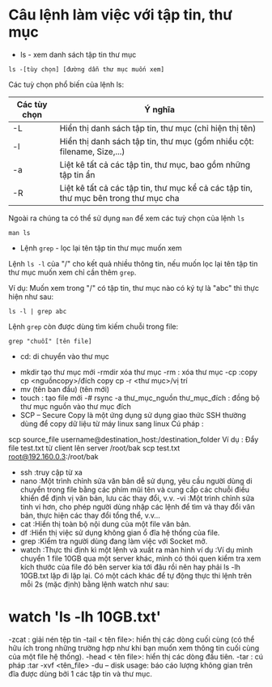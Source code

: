 # Câu lệnh làm việc với tập tin, thư mục 
* ls - xem danh sách tập tin thư mục 

`ls -[tùy chọn] [đường dẫn thư mục muốn xem]` 

Các tuỳ chọn phổ biến của lệnh ls: 

|Các tùy chọn|Ý nghĩa| 
|---|---| 
|-L|Hiển thị danh sách tập tin, thư mục (chỉ hiện thị tên) | 
|-l|Hiển thị danh sách tập tin, thư mục (gồm nhiều cột: filename, Size,...)|
| -a | Liệt kê tất cả các tập tin, thư mục, bao gồm những tập tin ẩn |
| -R | Liệt kê tất cả các tập tin, thư mục kể cả các tập tin, thư mục bên trong thư mục cha |

Ngoài ra chúng ta có thể sử dụng `man` để xem các tuỳ chọn của lệnh `ls`

`man ls`

- Lệnh `grep` - lọc lại tên tập tin thư mục muốn xem

Lệnh `ls -l` của "/" cho kết quả nhiều thông tin, nếu muốn lọc lại tên tập tin thư mục muốn xem chỉ cần thêm `grep`.

Ví dụ: Muốn xem trong "/" có tập tin, thư mục nào có ký tự là "abc" thì thực hiện như sau:

`ls -l | grep abc`

Lệnh `grep` còn được dùng tìm kiếm chuỗi trong file:

`grep "chuỗi" [tên file]` 

* cd: di chuyển vào thư mục 
- mkdir tạo thư mục mới 
-rmdir xóa thư mục 
-rm : xóa thư mục
-cp :copy 
cp <nguồncopy>/đích copy
cp -r <thư mục>/vị trí
- mv (tên ban đầu) (tên mới)
- touch : tạo file mới
-# rsync -a thư_mục_nguồn thư_mục_đích : đồng bộ thư mục nguồn vào thư mục đích
- SCP – Secure Copy là một ứng dụng sử dụng giao thức SSH thường dùng để copy dữ liệu từ máy linux sang linux
Cú pháp :
 
scp source_file username@destination_host:/destination_folder
Ví dụ :
Đẩy file test.txt từ client lên server /root/bak
scp test.txt root@192.160.0.3:/root/bak
- ssh :truy cập từ xa
- nano :Một trình chỉnh sửa văn bản dễ sử dụng, yêu cầu người dùng di chuyển trong file bằng các phím mũi tên và cung cấp các chuỗi điều khiển để định vị văn bản, lưu các thay đổi, v.v.
-vi :Một trình chỉnh sửa tinh vi hơn, cho phép người dùng nhập các lệnh để tìm và thay đổi văn bản, thực hiện các thay đổi tổng thể, v.v…
- cat :Hiển thị toàn bộ nội dung của một file văn bản.
- df :Hiển thị việc sử dụng không gian ổ đĩa hệ thống của file.
- grep :Kiểm tra người dùng đang làm việc với Socket mở.
- watch :Thực thi định kì một lệnh và xuất ra màn hình
ví dụ :Ví dụ mình chuyển 1 file 10GB qua một server khác, mình có thói quen kiểm tra xem kích thước của file đó bên server kia tới đâu rồi nên hay phải ls -lh 10GB.txt lặp đi lặp lại.
Có một cách khác để tự động thực thi lệnh trên mỗi 2s (mặc định) bằng lệnh watch như sau: 
# watch 'ls -lh 10GB.txt'
-zcat : giải nén tệp tin
-tail < tên file>: hiển thị các dòng cuối cùng (có thể hữu ích trong những trường hợp như khi bạn muốn xem thông tin cuối cùng của một file hệ thống).
-head < tên file>: hiển thị các dòng đầu tiên.
-tar : cú pháp :tar -xvf <tên_file> 
-du – disk usage:  báo cáo lượng không gian trên đĩa được dùng bởi 1 các tập tin và thư mục.



